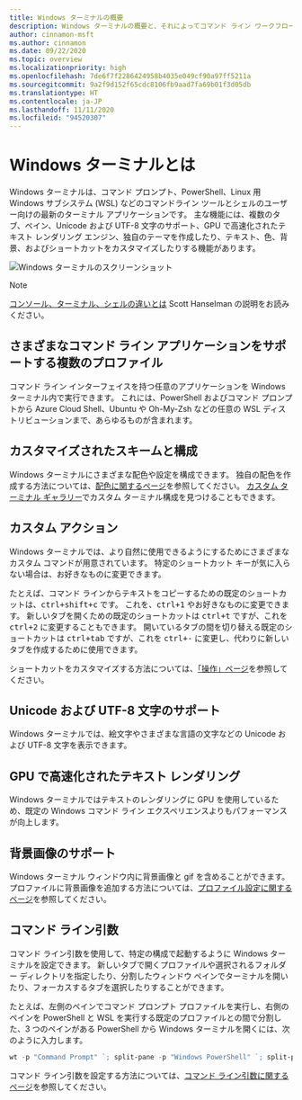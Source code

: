 ```yaml
---
title: Windows ターミナルの概要
description: Windows ターミナルの概要と、それによってコマンド ライン ワークフローを改善する方法について説明します。
author: cinnamon-msft
ms.author: cinnamon
ms.date: 09/22/2020
ms.topic: overview
ms.localizationpriority: high
ms.openlocfilehash: 7de6f7f2286424958b4035e049cf90a97ff5211a
ms.sourcegitcommit: 9a2f9d152f65cdc8106fb9aad7fa69b01f3d05db
ms.translationtype: HT
ms.contentlocale: ja-JP
ms.lasthandoff: 11/11/2020
ms.locfileid: "94520307"
---
```

# <a name="what-is-windows-terminal"></a>Windows ターミナルとは

Windows ターミナルは、コマンド プロンプト、PowerShell、Linux 用 Windows サブシステム (WSL) などのコマンドライン ツールとシェルのユーザー向けの最新のターミナル アプリケーションです。 主な機能には、複数のタブ、ペイン、Unicode および UTF-8 文字のサポート、GPU で高速化されたテキスト レンダリング エンジン、独自のテーマを作成したり、テキスト、色、背景、およびショートカットをカスタマイズしたりする機能があります。

![Windows ターミナルのスクリーンショット](./images/overview.png)

> [!NOTE]
> [コンソール、ターミナル、シェルの違いとは](https://www.hanselman.com/blog/WhatsTheDifferenceBetweenAConsoleATerminalAndAShell.aspx) Scott Hanselman の説明をお読みください。

## <a name="multiple-profiles-supporting-a-variety-of-command-line-applications"></a>さまざまなコマンド ライン アプリケーションをサポートする複数のプロファイル

コマンド ライン インターフェイスを持つ任意のアプリケーションを Windows ターミナル内で実行できます。 これには、PowerShell およびコマンド プロンプトから Azure Cloud Shell、Ubuntu や Oh-My-Zsh などの任意の WSL ディストリビューションまで、あらゆるものが含まれます。

## <a name="customized-schemes-and-configurations"></a>カスタマイズされたスキームと構成

Windows ターミナルにさまざまな配色や設定を構成できます。 独自の配色を作成する方法については、[配色に関するページ](./customize-settings/color-schemes.md)を参照してください。 [カスタム ターミナル ギャラリー](./custom-terminal-gallery/powerline-in-powershell.md)でカスタム ターミナル構成を見つけることもできます。

## <a name="custom-actions"></a>カスタム アクション

Windows ターミナルでは、より自然に使用できるようにするためにさまざまなカスタム コマンドが用意されています。 特定のショートカット キーが気に入らない場合は、お好きなものに変更できます。

たとえば、コマンド ラインからテキストをコピーするための既定のショートカットは、<kbd>ctrl+shift+c</kbd> です。 これを、<kbd>ctrl+1</kbd> やお好きなものに変更できます。 新しいタブを開くための既定のショートカットは <kbd>ctrl+t</kbd> ですが、これを <kbd>ctrl+2</kbd> に変更することもできます。 開いているタブの間を切り替える既定のショートカットは <kbd>ctrl+tab</kbd> ですが、これを <kbd>ctrl+-</kbd> に変更し、代わりに新しいタブを作成するために使用できます。

ショートカットをカスタマイズする方法については、[「操作」ページ](./customize-settings/actions.md)を参照してください。

## <a name="unicode-and-utf-8-character-support"></a>Unicode および UTF-8 文字のサポート

Windows ターミナルでは、絵文字やさまざまな言語の文字などの Unicode および UTF-8 文字を表示できます。

## <a name="gpu-accelerated-text-rendering"></a>GPU で高速化されたテキスト レンダリング

Windows ターミナルではテキストのレンダリングに GPU を使用しているため、既定の Windows コマンド ライン エクスペリエンスよりもパフォーマンスが向上します。

## <a name="background-image-support"></a>背景画像のサポート

Windows ターミナル ウィンドウ内に背景画像と gif を含めることができます。 プロファイルに背景画像を追加する方法については、[プロファイル設定に関するページ](./customize-settings/profile-settings.md#background-image-settings)を参照してください。

## <a name="command-line-arguments"></a>コマンド ライン引数

コマンド ライン引数を使用して、特定の構成で起動するように Windows ターミナルを設定できます。 新しいタブで開くプロファイルや選択されるフォルダー ディレクトリを指定したり、分割したウィンドウ ペインでターミナルを開いたり、フォーカスするタブを選択したりすることができます。

たとえば、左側のペインでコマンド プロンプト プロファイルを実行し、右側のペインを PowerShell と WSL を実行する既定のプロファイルとの間で分割した、3 つのペインがある PowerShell から Windows ターミナルを開くには、次のように入力します。

```powershell
wt -p "Command Prompt" `; split-pane -p "Windows PowerShell" `; split-pane -H wsl.exe
```

コマンド ライン引数を設定する方法については、[コマンド ライン引数に関するページ](./command-line-arguments.md)を参照してください。
